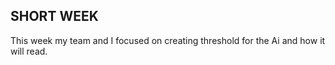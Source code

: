 SHORT WEEK
--
This week my team and I focused on creating threshold for the Ai and how it will read.
